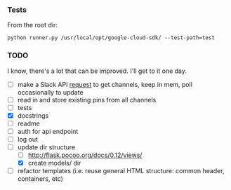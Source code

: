 ### Tests

From the root dir:

```shell
python runner.py /usr/local/opt/google-cloud-sdk/ --test-path=test
```

### TODO

I know, there's a lot that can be improved. I'll get to it one day.

- [ ] make a Slack API [request](https://api.slack.com/methods/channels.list) to get channels, keep in mem, poll occasionally to update
- [ ] read in and store existing pins from all channels
- [ ] tests
- [x] docstrings
- [ ] readme
- [ ] auth for api endpoint
- [ ] log out
- [ ] update dir structure
  - [ ] http://flask.pocoo.org/docs/0.12/views/
  - [x] create models/ dir
- [ ] refactor templates (i.e. reuse general HTML structure: common header, containers, etc)
